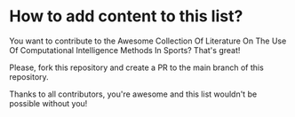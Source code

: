 # How to add content to this list?

You want to contribute to the Awesome Collection Of Literature On The Use Of Computational Intelligence Methods In Sports? That's great!

Please, fork this repository and create a PR to the main branch of this repository.

Thanks to all contributors, you're awesome and this list wouldn't be possible without you!

